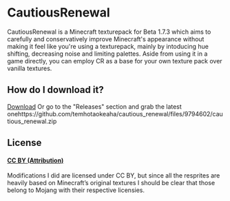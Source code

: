# CautiousRenewal
CautiousRenewal is a Minecraft texturepack for Beta 1.7.3 which aims to carefully and conservatively improve Minecraft's appearance without making it feel like you're using a texturepack, mainly by intoducing hue shifting, decreasing noise and limiting palettes. Aside from using it in a game directly, you can employ CR as a base for your own texture pack over vanilla textures. 

## How do I download it?
[Download](https://github.com/temhotaokeaha/cautious_renewal/files/9794602/cautious_renewal.zip)
Or go to the "Releases" section and grab the latest onehttps://github.com/temhotaokeaha/cautious_renewal/files/9794602/cautious_renewal.zip
## License
#### [**CC BY (Attribution)**](https://creativecommons.org/licenses/by/4.0/)
Modifications I did are licensed under CC BY, but since all the resprites are heavily based on Minecraft’s original textures I should be clear that those belong to Mojang with their respective licensies.
